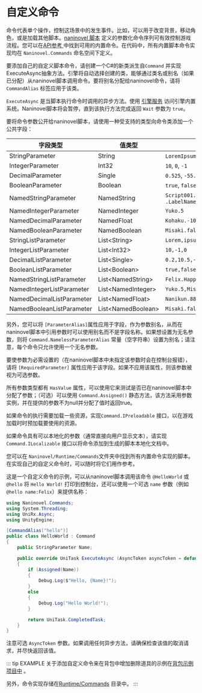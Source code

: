 # 自定义命令

命令代表单个操作，控制这场景中的发生事件。比如，可以用于改变背景，移动角色，或是加载其他脚本。[naninovel 脚本](/zh/guide/naninovel-scripts) 定义的参数化命令序列可有效控制游戏流程。您可以在[API参考 ](/zh/api/) 中找到可用的内置命令。在代码中，所有内置脚本命令实现均在 `Naninovel.Commands` 命名空间下定义。

要添加自己的自定义脚本命令，请创建一个C#的新类派生自`Command` 并实现ExecuteAsync抽象方法。引擎将自动选择创建的类，能够通过类名或别名（如果已分配）从naninovel脚本调用命令。要将别名分配给naninovel命令，请将`CommandAlias` 标签应用于该类。

`ExecuteAsync` 是当脚本执行命令时调用的异步方法。使用 [引擎服务](/zh/guide/engine-services) 访问引擎内置系统。Naninovel脚本将会暂停，直到该执行方法完成返回 `Wait` 参数为 `true`。

要将命令参数公开给naninovel脚本，请使用一种受支持的类型向命令类添加一个公共字段：

字段类型 | 值类型 | 脚本示例
--- | --- | ---
StringParameter | String | `LoremIpsum`, `"Lorem ipsum"`
IntegerParameter | Int32 | `10`, `0`, `-1`
DecimalParameter | Single | `0.525`, `-55.1`
BooleanParameter | Boolean | `true`, `false`
NamedStringParameter | NamedString |  `Script001.LabelName`, `.LabelName`
NamedIntegerParameter | NamedInteger | `Yuko.5`
NamedDecimalParameter | NamedFloat | `Kohaku.-10.25`
NamedBooleanParameter | NamedBoolean | `Misaki.false`
StringListParameter | List&lt;String> | `Lorem,ipsum,"doler sit amet"`
IntegerListParameter | List&lt;Int32> | `10,-1,0`
DecimalListParameter | List&lt;Single> | `0.2,10.5,-88.99`
BooleanListParameter | List&lt;Boolean> | `true,false,true`
NamedStringListParameter | List&lt;NamedString> | `Felix.Happy,Jenna.Confidence`
NamedIntegerListParameter | List&lt;NamedInteger> | `Yuko.5,Misaki.-8`
NamedDecimalListParameter | List&lt;NamedFloat> | `Nanikun.88.99,Yuko.-5.1`
NamedBooleanListParameter | List&lt;NamedBoolean> | `Misaki.false,Kohaku.true`

另外，您可以将 `[ParameterAlias]`属性应用于字段，作为参数别名，从而在naninovel脚本中引用参数时可以使用别名而不是字段名称。如果想设置为无名参数，则将 `Command.NamelessParameterAlias` 常量（空字符串）设置为别名；请注意，每个命令只允许使用一个无名参数。

要使参数为必需设置的（在naninovel脚本中未指定该参数时会在控制台报错），请将 `[RequiredParameter]` 属性应用于该字段。如果不应用该属性，则该参数被视为可选参数。

所有参数类型都有 `HasValue` 属性，可以使用它来测试是否已在naninovel脚本中分配了参数；（可选）可以使用 `Command.Assigned()` 静态方法，该方法采用参数实例，并在提供的参数不为null并分配了值时返回true。

如果命令的执行需要加载一些资源，实现`Command.IPreloadable` 接口，以在游戏加载时时预加载要使用的资源。

如果命令具有可以本地化的参数（通常直接向用户显示文本），请实现 `Command.ILocalizable` 接口以将命令添加到生成的脚本本地化文档中。

您可以在 `Naninovel/Runtime/Commands`文件夹中找到所有内置命令实现的脚本。在实现自己的自定义命令时，可以随时将它们用作参考。

这是一个自定义命令的示例，可以从naninovel脚本调用该命令 `@HelloWorld` 或 `@hello` 将 `Hello World!` 打印到控制台，还可以使用一个可选 `name` 参数（例如`@hello name:Felix`）来提供名称：

```csharp
using Naninovel.Commands;
using System.Threading;
using UniRx.Async;
using UnityEngine;

[CommandAlias("hello")]
public class HelloWorld : Command
{
    public StringParameter Name;

    public override UniTask ExecuteAsync (AsyncToken asyncToken = default)
    {
        if (Assigned(Name))
        {
            Debug.Log($"Hello, {Name}!");
        }
        else
        {
            Debug.Log("Hello World!");
        }

        return UniTask.CompletedTask;
    }
}
```

注意可选 `AsyncToken` 参数。如果调用任何异步方法，请确保检查该值的取消请求，并尽快返回该值。

::: tip EXAMPLE
关于添加自定义命令来在背包中增加删除道具的示例在[背包示例项目中](https://github.com/Naninovel/Inventory) 。

另外，命令实现存储在[Runtime/Commands](https://github.com/Naninovel/Inventory/tree/master/Assets/NaninovelInventory/Runtime/Commands) 目录中。
:::
